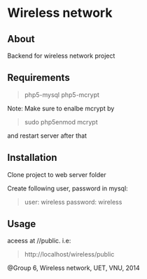 # Wireless network

## About

Backend for wireless network project

## Requirements

>php5-mysql
>php5-mcrypt

Note: Make sure to enalbe mcrypt by

>sudo php5enmod mcrypt

and restart server after that

## Installation

Clone project to web server folder

Create following user, password in mysql:

> user: wireless
> password: wireless

## Usage

aceess at /<folder-name>/public. i.e:

> http://localhost/wireless/public

@Group 6, Wireless network, UET, VNU, 2014